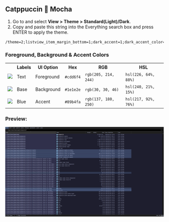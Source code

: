 ## Catppuccin 🌿 Mocha

1. Go to and select **View > Theme > Standard(Light)/Dark**.
2. Copy and paste this string into the Everything search box and press ENTER to apply the theme.

```
/theme=2;listview_item_margin_bottom=1;dark_accent=1;dark_accent_color=#89b4fa;selected_border=1;dark_selected_border_color=#89b4fa;dark_highlight_background_color=#585b70;dark_highlight_foreground_color=#cdd6f4;dark_translucent_selection_rectangle_background_color=#1e1e2e;dark_translucent_selection_rectangle_border_color=#89b4fa
```

### Foreground, Background & Accent Colors

<table>
	<tr>
		<th></th>
		<th>Labels</th>
		<th>UI Option</th>
		<th>Hex</th>
		<th>RGB</th>
		<th>HSL</th>
	</tr>
	<tr>
		<td><img src="https://pomf2.lain.la/f/ov6b2jxy.png" width="23"/></td>
		<td>Text</td>
		<td>Foreground</td>
		<td><code>#cdd6f4</code></td>
		<td><code>rgb(205, 214, 244)</code></td>
		<td><code>hsl(226, 64%, 88%)</code></td>
	</tr>
	<tr>
		<td><img src="https://pomf2.lain.la/f/kcff1mr7.png" width="23"/></td>
		<td>Base</td>
		<td>Background</td>
		<td><code>#1e1e2e</code></td>
		<td><code>rgb(30, 30, 46)</code></td>
		<td><code>hsl(240, 21%, 15%)</code></td>
	</tr>
	<tr>
		<td><img src="https://pomf2.lain.la/f/esmefh0.png" width="23"/></td>
		<td>Blue</td>
		<td>Accent</td>
		<td><code>#89b4fa</code></td>
		<td><code>rgb(137, 180, 250)</code></td>
		<td><code>hsl(217, 92%, 76%)</code></td>
	</tr>
</table>

### Preview:

<p align="center">
	<img src="../../assets/Mocha.webp"/>
</p>
